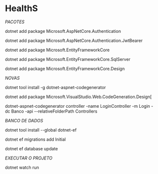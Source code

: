 # HealthS

*PACOTES*

dotnet add package Microsoft.AspNetCore.Authentication

dotnet add package Microsoft.AspNetCore.Authentication.JwtBearer

dotnet add package Microsoft.EntityFrameworkCore

dotnet add package Microsoft.EntityFrameworkCore.SqlServer

dotnet add package Microsoft.EntityFrameworkCore.Design

*NOVAS*

dotnet tool install -g dotnet-aspnet-codegenerator

dotnet add package Microsoft.VisualStudio.Web.CodeGeneration.Design[

dotnet-aspnet-codegenerator controller -name LoginController -m Login -dc Banco -api --relativeFolderPath Controllers

*BANCO DE DADOS*

dotnet tool install --global dotnet-ef

dotnet ef migrations add Initial

dotnet ef database update

*EXECUTAR O PROJETO*

dotnet watch run
